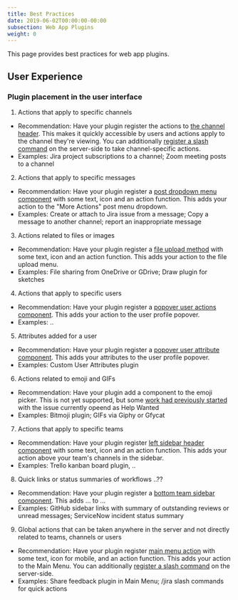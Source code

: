 ```yaml
---
title: Best Practices
date: 2019-06-02T00:00:00-00:00
subsection: Web App Plugins
weight: 0
---
```


This page provides best practices for web app plugins.

## User Experience

### Plugin placement in the user interface

1. Actions that apply to specific channels
- Recommendation: Have your plugin register the actions to [the channel header](https://developers.mattermost.com/extend/plugins/webapp/reference/#registerChannelHeaderButtonAction). This makes it quickly accessible by users and actions apply to the channel they're viewing. You can additionally [register a slash command](https://developers.mattermost.com/extend/plugins/server/reference/#API.RegisterCommand) on the server-side to take channel-specific actions.
- Examples: Jira project subscriptions to a channel; Zoom meeting posts to a channel

2. Actions that apply to specific messages
- Recommendation: Have your plugin register a [post dropdown menu component](https://developers.mattermost.com/extend/plugins/webapp/reference/#registerPostDropdownMenuComponent) with some text, icon and an action function. This adds your action to the "More Actions" post menu dropdown.
- Examples: Create or attach to Jira issue from a message; Copy a message to another channel; report an inappropriate message

3. Actions related to files or images
- Recommendation: Have your plugin register a [file upload method](https://developers.mattermost.com/extend/plugins/webapp/reference/#registerFileUploadMethod) with some text, icon and an action function. This adds your action to the file upload menu.
- Examples: File sharing from OneDrive or GDrive; Draw plugin for sketches

4. Actions that apply to specific users
- Recommendation: Have your plugin register a [popover user actions component](https://developers.mattermost.com/extend/plugins/webapp/reference/#registerPopoverUserActionsComponent). This adds your action to the user profile popover. 
- Examples: ..

5. Attributes added for a user
- Recommendation: Have your plugin register a [popover user attribute component](https://developers.mattermost.com/extend/plugins/webapp/reference/#registerPopoverUserAttributesComponent). This adds your attributes to the user profile popover. 
- Examples: Custom User Attributes plugin

6. Actions related to emoji and GIFs
- Recommendation: Have your plugin add a component to the emoji picker. This is not yet supported, but some [work had previously started](https://github.com/mattermost/mattermost-server/issues/10412#issuecomment-481776595) with the issue currently opeend as Help Wanted
- Examples: Bitmoji plugin; GIFs via Giphy or Gfycat

7. Actions that apply to specific teams
- Recommendation: Have your plugin register [left sidebar header component](https://developers.mattermost.com/extend/plugins/webapp/reference/#registerLeftSidebarHeaderComponent) with some text, icon and an action function. This adds your action above your team's channels in the sidebar.
- Examples: Trello kanban board plugin, ..

8. Quick links or status summaries of workflows ..??
- Recommendation: Have your plugin register a [bottom team sidebar component](https://developers.mattermost.com/extend/plugins/webapp/reference/#registerBottomTeamSidebarComponent). This adds ... to ...
- Examples: GitHub sidebar links with summary of outstanding reviews or unread messages; ServiceNow incident status summary

9. Global actions that can be taken anywhere in the server and not directly related to teams, channels or users
- Recommendation: Have your plugin register [main menu action](https://developers.mattermost.com/extend/plugins/webapp/reference/#registerMainMenuAction) with some text, icon for mobile, and an action function. This adds your action to the Main Menu. You can additionally [register a slash command](https://developers.mattermost.com/extend/plugins/server/reference/#API.RegisterCommand) on the server-side.
- Examples: Share feedback plugin in Main Menu; /jira slash commands for quick actions
